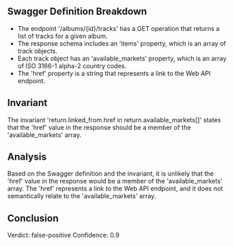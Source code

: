 ## Swagger Definition Breakdown
- The endpoint '/albums/{id}/tracks' has a GET operation that returns a list of tracks for a given album.
- The response schema includes an 'items' property, which is an array of track objects.
- Each track object has an 'available_markets' property, which is an array of ISO 3166-1 alpha-2 country codes.
- The 'href' property is a string that represents a link to the Web API endpoint.

## Invariant
The invariant 'return.linked_from.href in return.available_markets[]' states that the 'href' value in the response should be a member of the 'available_markets' array.

## Analysis
Based on the Swagger definition and the invariant, it is unlikely that the 'href' value in the response would be a member of the 'available_markets' array. The 'href' represents a link to the Web API endpoint, and it does not semantically relate to the 'available_markets' array.

## Conclusion
Verdict: false-positive
Confidence: 0.9
